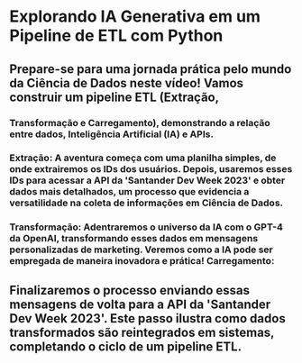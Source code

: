 # Explorando IA Generativa em um Pipeline de ETL com Python

## Prepare-se para uma jornada prática pelo mundo da Ciência de Dados neste vídeo! Vamos construir um pipeline ETL (Extração, 

### Transformação e Carregamento), demonstrando a relação entre dados, Inteligência Artificial (IA) e APIs.

### Extração: A aventura começa com uma planilha simples, de onde extrairemos os IDs dos usuários. Depois, usaremos esses IDs para acessar a API da 'Santander Dev Week 2023' e obter dados mais detalhados, um processo que evidencia a versatilidade na coleta de informações em Ciência de Dados.

### Transformação: Adentraremos o universo da IA com o GPT-4 da OpenAI, transformando esses dados em mensagens personalizadas de marketing. Veremos como a IA pode ser empregada de maneira inovadora e prática! Carregamento:

## Finalizaremos o processo enviando essas mensagens de volta para a API da 'Santander Dev Week 2023'. Este passo ilustra como dados transformados são reintegrados em sistemas, completando o ciclo de um pipeline ETL.
